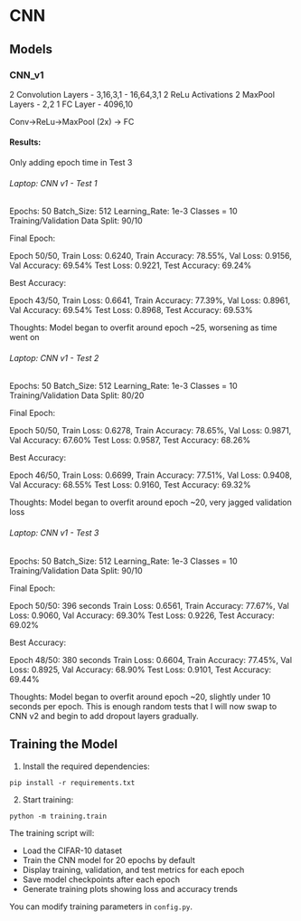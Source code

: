 # CNN

## Models

### CNN_v1 

2 Convolution Layers
    - 3,16,3,1
    - 16,64,3,1
2 ReLu Activations
2 MaxPool Layers
    - 2,2
1 FC Layer
    - 4096,10

Conv->ReLu->MaxPool (2x) -> FC

#### Results:
Only adding epoch time in Test 3

###### Laptop: CNN v1 - Test 1

Epochs: 50
Batch_Size: 512
Learning_Rate: 1e-3
Classes = 10
Training/Validation Data Split: 90/10

Final Epoch:

Epoch 50/50, Train Loss: 0.6240, Train Accuracy: 78.55%, Val Loss: 0.9156, Val Accuracy: 69.54%
Test Loss: 0.9221, Test Accuracy: 69.24%

Best Accuracy:

Epoch 43/50, Train Loss: 0.6641, Train Accuracy: 77.39%, Val Loss: 0.8961, Val Accuracy: 69.54%
Test Loss: 0.8968, Test Accuracy: 69.53%

Thoughts: Model began to overfit around epoch ~25, worsening as time went on

###### Laptop: CNN v1 - Test 2

Epochs: 50
Batch_Size: 512
Learning_Rate: 1e-3
Classes = 10
Training/Validation Data Split: 80/20

Final Epoch:

Epoch 50/50, Train Loss: 0.6278, Train Accuracy: 78.65%, Val Loss: 0.9871, Val Accuracy: 67.60%
Test Loss: 0.9587, Test Accuracy: 68.26%

Best Accuracy:

Epoch 46/50, Train Loss: 0.6699, Train Accuracy: 77.51%, Val Loss: 0.9408, Val Accuracy: 68.55%
Test Loss: 0.9160, Test Accuracy: 69.32%

Thoughts: Model began to overfit around epoch ~20, very jagged validation loss

###### Laptop: CNN v1 - Test 3

Epochs: 50
Batch_Size: 512
Learning_Rate: 1e-3
Classes = 10
Training/Validation Data Split: 90/10

Final Epoch:

Epoch 50/50: 396 seconds
Train Loss: 0.6561, Train Accuracy: 77.67%, Val Loss: 0.9060, Val Accuracy: 69.30%
Test Loss: 0.9226, Test Accuracy: 69.02%

Best Accuracy:

Epoch 48/50: 380 seconds
Train Loss: 0.6604, Train Accuracy: 77.45%, Val Loss: 0.8925, Val Accuracy: 68.90%
Test Loss: 0.9101, Test Accuracy: 69.44%

Thoughts: Model began to overfit around epoch ~20, slightly under 10 seconds per epoch. This is enough random tests that I will now swap to CNN v2 and begin to add dropout layers gradually.


## Training the Model

1. Install the required dependencies:
```
pip install -r requirements.txt
```

2. Start training:
```
python -m training.train
```

The training script will:
- Load the CIFAR-10 dataset
- Train the CNN model for 20 epochs by default
- Display training, validation, and test metrics for each epoch
- Save model checkpoints after each epoch
- Generate training plots showing loss and accuracy trends

You can modify training parameters in `config.py`.